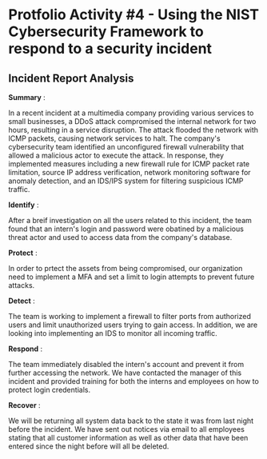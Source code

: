 # Protfolio Activity #4 - Using the NIST Cybersecurity Framework to respond to a security incident  


## Incident Report Analysis  

__Summary__ :  

In a recent incident at a multimedia company providing various services to small businesses, a DDoS attack compromised the internal network for two hours, resulting in a service disruption. The attack flooded the network with ICMP packets, causing network services to halt. The company's cybersecurity team identified an unconfigured firewall vulnerability that allowed a malicious actor to execute the attack. In response, they implemented measures including a new firewall rule for ICMP packet rate limitation, source IP address verification, network monitoring software for anomaly detection, and an IDS/IPS system for filtering suspicious ICMP traffic.

__Identify__ :  

After a breif investigation on all the users related to this incident, the team found that an intern's login and password were obatined by a malicious threat actor and used to access data from the company's database.

__Protect__ :  

In order to prtect the assets from being compromised, our organization need to implement a MFA and set a limit to login attempts to prevent future attacks. 

__Detect__ :  

The team is working to implement a firewall to filter ports from authorized users and limit unauthorized users trying to gain access. In addition, we are looking into implementing an IDS to monitor all incoming traffic. 

__Respond__ :  

The team immediately disabled the intern's account and prevent it from further accessing the network. We have contacted the manager of this incident and provided training for both the interns and employees on how to protect login credentials. 

__Recover__ :  

We will be returning all system data back to the state it was from last night before the incident. We have sent out notices via email to all employees stating that all customer information as well as other data that have been entered since the night before will all be deleted. 




